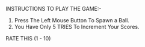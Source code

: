 
INSTRUCTIONS TO PLAY THE GAME:-

1. Press The Left Mouse Button To Spawn a Ball.
2. You Have Only 5 TRIES To Increment Your Scores.

RATE THIS (1 - 10)